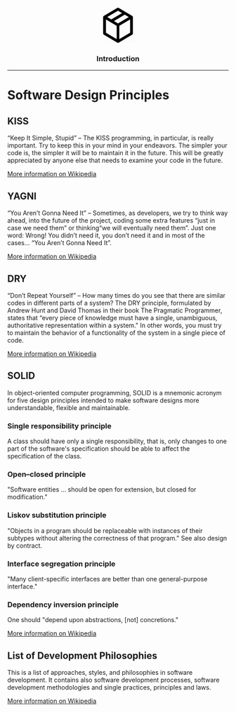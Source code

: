 <p align="center">
  <img src="../../images/logos/basic-logo.png" alt="Logo" width="80" height="80">
  <h3 align="center">Introduction</h3>
  <hr />
</p>

# Software Design Principles

## KISS

“Keep It Simple, Stupid” – The KISS programming, in particular, is really important. Try to keep this in your mind in your endeavors. The simpler your code is, the simpler it will be to maintain it in the future. This will be greatly appreciated by anyone else that needs to examine your code in the future.

[More information on Wikipedia](https://en.wikipedia.org/wiki/KISS_principle)

## YAGNI

“You Aren’t Gonna Need It” – Sometimes, as developers, we try to think way ahead, into the future of the project, coding some extra features “just in case we need them” or thinking“we will eventually need them”. Just one word: Wrong! You didn’t need it, you don’t need it and in most of the cases… “You Aren’t Gonna Need It”.

[More information on Wikipedia](https://en.wikipedia.org/wiki/YAGNI)

## DRY

“Don’t Repeat Yourself” – How many times do you see that there are similar codes in different parts of a system? The DRY principle, formulated by Andrew Hunt and David Thomas in their book The Pragmatic Programmer, states that “every piece of knowledge must have a single, unambiguous, authoritative representation within a system." In other words, you must try to maintain the behavior of a functionality of the system in a single piece of code.

[More information on Wikipedia](https://en.wikipedia.org/wiki/Don%27t_repeat_yourself)

## SOLID

In object-oriented computer programming, SOLID is a mnemonic acronym for five design principles intended to make software designs more understandable, flexible and maintainable.

### Single responsibility principle

A class should have only a single responsibility, that is, only changes to one part of the software's specification should be able to affect the specification of the class.

### Open–closed principle

"Software entities ... should be open for extension, but closed for modification."

### Liskov substitution principle

"Objects in a program should be replaceable with instances of their subtypes without altering the correctness of that program." See also design by contract.

### Interface segregation principle

"Many client-specific interfaces are better than one general-purpose interface."

### Dependency inversion principle

One should "depend upon abstractions, [not] concretions."

[More information on Wikipedia](https://en.wikipedia.org/wiki/SOLID)

## List of Development Philosophies

This is a list of approaches, styles, and philosophies in software development. It contains also software development processes, software development methodologies and single practices, principles and laws.

[More information on Wikipedia](https://en.wikipedia.org/wiki/List_of_software_development_philosophies)
